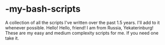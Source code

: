 # -my-bash-scripts
A collection of all the scripts I've written over the past 1.5 years. I'll add to it whenever possible.
Hello!
	Hello, friend!
I am from Russia, Yekaterinburg!
These are my easy and medium complexity scripts for me. If you need one
take it.
